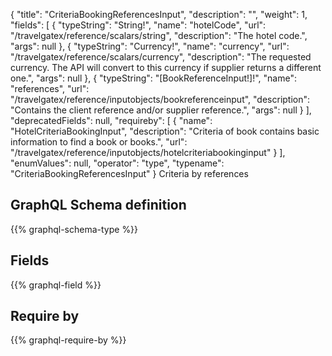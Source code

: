 {
  "title": "CriteriaBookingReferencesInput",
  "description": "",
  "weight": 1,
  "fields": [
    {
      "typeString": "String!",
      "name": "hotelCode",
      "url": "/travelgatex/reference/scalars/string",
      "description": "The hotel code.",
      "args": null
    },
    {
      "typeString": "Currency!",
      "name": "currency",
      "url": "/travelgatex/reference/scalars/currency",
      "description": "The requested currency. The API will convert to this currency if supplier returns a different one.",
      "args": null
    },
    {
      "typeString": "[BookReferenceInput!]!",
      "name": "references",
      "url": "/travelgatex/reference/inputobjects/bookreferenceinput",
      "description": "Contains the client reference and/or supplier reference.",
      "args": null
    }
  ],
  "deprecatedFields": null,
  "requireby": [
    {
      "name": "HotelCriteriaBookingInput",
      "description": "Criteria of book contains basic information to find a book or books.",
      "url": "/travelgatex/reference/inputobjects/hotelcriteriabookinginput"
    }
  ],
  "enumValues": null,
  "operator": "type",
  "typename": "CriteriaBookingReferencesInput"
}
Criteria by references
## GraphQL Schema definition

{{% graphql-schema-type %}}

## Fields

{{% graphql-field %}}

## Require by

{{% graphql-require-by %}}
